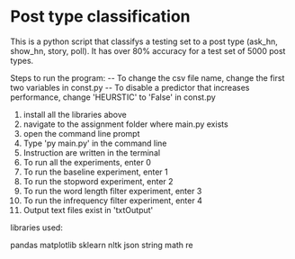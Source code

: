 # Post type classification

This is a python script that classifys a testing set to a post type (ask_hn, show_hn, story, poll). It has over 80% accuracy for a test set of 5000 post types.

Steps to run the program:
-- To change the csv file name, change the first two variables in const.py
-- To disable a predictor that increases performance, change 'HEURSTIC' to 'False'
in const.py

1. install all the libraries above
2. navigate to the assignment folder where main.py exists
3. open the command line prompt
4. Type 'py main.py' in the command line
5. Instruction are written in the terminal
6. To run all the experiments, enter 0
7. To run the baseline experiment, enter 1
8. To run the stopword experiment, enter 2
9. To run the word length filter experiment, enter 3
10. To run the infrequency filter experiment, enter 4
11. Output text files exist in 'txtOutput'

libraries used:

pandas
matplotlib
sklearn
nltk
json
string
math
re
